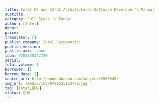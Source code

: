 ```yaml
---
title: Intel 64 and IA-32 Architectures Software Developer's Manual
subtitle:
category: Full Stack is Funny
author: [Intel]
donor: 
price: 
translator: []
publish_company: Intel Corporation
publish_version: 
publish_date: 2006
isbn: 9781555122720
serial: 
total_volume: 1
borrower: []
borrow_date: []
source_url: http://book.douban.com/subject/3990545/
img_url: /media/img/9781555122720.jpg
tag: [Intel,硬件]
status: 想读
---
```


